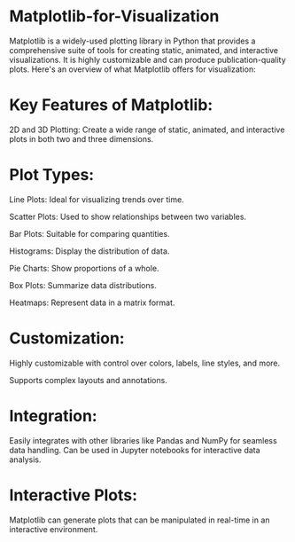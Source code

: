  # Matplotlib-for-Visualization
Matplotlib is a widely-used plotting library in Python that provides a comprehensive suite of tools for creating static, animated, and interactive visualizations. It is highly customizable and can produce publication-quality plots. Here's an overview of what Matplotlib offers for visualization:

# Key Features of Matplotlib:
2D and 3D Plotting:
Create a wide range of static, animated, and interactive plots in both two and three dimensions.

# Plot Types:

Line Plots: Ideal for visualizing trends over time.

Scatter Plots: Used to show relationships between two variables.

Bar Plots: Suitable for comparing quantities.

Histograms: Display the distribution of data.

Pie Charts: Show proportions of a whole.

Box Plots: Summarize data distributions.

Heatmaps: Represent data in a matrix format.

# Customization:

  Highly customizable with control over colors, labels, line styles, and more.

  Supports complex layouts and annotations.
# Integration:

Easily integrates with other libraries like Pandas and NumPy for seamless data handling.
Can be used in Jupyter notebooks for interactive data analysis.

# Interactive Plots:

Matplotlib can generate plots that can be manipulated in real-time in an interactive environment.

